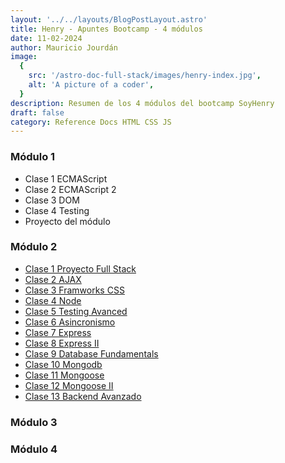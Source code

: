 ```yaml
---
layout: '../../layouts/BlogPostLayout.astro'
title: Henry - Apuntes Bootcamp - 4 módulos
date: 11-02-2024
author: Mauricio Jourdán
image:
  {
    src: '/astro-doc-full-stack/images/henry-index.jpg',
    alt: 'A picture of a coder',
  }
description: Resumen de los 4 módulos del bootcamp SoyHenry
draft: false
category: Reference Docs HTML CSS JS
---
```


### Módulo 1

- Clase 1 ECMAScript
- Clase 2 ECMAScript 2
- Clase 3 DOM
- Clase 4 Testing
- Proyecto del módulo

### Módulo 2

- [Clase 1 Proyecto Full Stack](/astro-doc-full-stack/blog/details/clase1-proyecto-full-stack)
- [Clase 2 AJAX](/astro-doc-full-stack/blog/details/clase2-ajax)
- [Clase 3 Framworks CSS](/astro-doc-full-stack/blog/details/clase3-frameworks-css)
- [Clase 4 Node](/astro-doc-full-stack/blog/details/clase4-node)
- [Clase 5 Testing Avanced](/astro-doc-full-stack/blog/details/clase5-testing-avanced)
- [Clase 6 Asincronismo](/astro-doc-full-stack/blog/details/clase6-asincronismo)
- [Clase 7 Express](/astro-doc-full-stack/blog/details/clase7-express)
- [Clase 8 Express II](/astro-doc-full-stack/blog/details/clase8-express-II)
- [Clase 9 Database Fundamentals](/astro-doc-full-stack/blog/details/clase9-database-fundamentals)
- [Clase 10 Mongodb](/astro-doc-full-stack/blog/details/clase10-mongodb)
- [Clase 11 Mongoose](/astro-doc-full-stack/blog/details/clase11-mongoose)
- [Clase 12 Mongoose II](/astro-doc-full-stack/blog/details/clase12-mongoose-II)
- [Clase 13 Backend Avanzado](/astro-doc-full-stack/blog/details/clase13-backend-avanzado)

### Módulo 3

### Módulo 4
